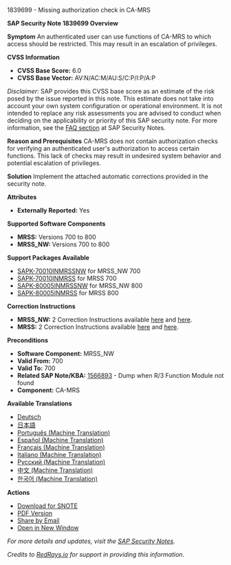 1839699 - Missing authorization check in CA-MRS

**SAP Security Note 1839699 Overview**

**Symptom**
An authenticated user can use functions of CA-MRS to which access should be restricted. This may result in an escalation of privileges.

**CVSS Information**
- **CVSS Base Score:** 6.0
- **CVSS Base Vector:** AV:N/AC:M/AU:S/C:P/I:P/A:P

*Disclaimer:* SAP provides this CVSS base score as an estimate of the risk posed by the issue reported in this note. This estimate does not take into account your own system configuration or operational environment. It is not intended to replace any risk assessments you are advised to conduct when deciding on the applicability or priority of this SAP security note. For more information, see the [FAQ section](https://service.sap.com/securitynotes/) at SAP Security Notes.

**Reason and Prerequisites**
CA-MRS does not contain authorization checks for verifying an authenticated user's authorization to access certain functions. This lack of checks may result in undesired system behavior and potential escalation of privileges.

**Solution**
Implement the attached automatic corrections provided in the security note.

**Attributes**
- **Externally Reported:** Yes

**Supported Software Components**
- **MRSS:** Versions 700 to 800
- **MRSS_NW:** Versions 700 to 800

**Support Packages Available**
- [SAPK-70010INMRSSNW](https://me.sap.com/supportpackage/SAPK-70010INMRSSNW) for MRSS_NW 700
- [SAPK-70010INMRSS](https://me.sap.com/supportpackage/SAPK-70010INMRSS) for MRSS 700
- [SAPK-80005INMRSSNW](https://me.sap.com/supportpackage/SAPK-80005INMRSSNW) for MRSS_NW 800
- [SAPK-80005INMRSS](https://me.sap.com/supportpackage/SAPK-80005INMRSS) for MRSS 800

**Correction Instructions**
- **MRSS_NW:** 2 Correction Instructions available [here](https://me.sap.com/corrins/0001839699/9382) and [here](https://me.sap.com/corrins/0001839699/670).
- **MRSS:** 2 Correction Instructions available [here](https://me.sap.com/corrins/0001839699/9382) and [here](https://me.sap.com/corrins/0001839699/670).

**Preconditions**
- **Software Component:** MRSS_NW
- **Valid From:** 700
- **Valid To:** 700
- **Related SAP Note/KBA:** [1566893](https://me.sap.com/notes/1566893) - Dump when R/3 Function Module not found
- **Component:** CA-MRS

**Available Translations**
- [Deutsch](https://me.sap.com/notes/0001839699/D)
- [日本語](https://me.sap.com/notes/0001839699/J)
- [Português (Machine Translation)](https://me.sap.com/notes/0001839699/P)
- [Español (Machine Translation)](https://me.sap.com/notes/0001839699/S)
- [Français (Machine Translation)](https://me.sap.com/notes/0001839699/F)
- [Italiano (Machine Translation)](https://me.sap.com/notes/0001839699/I)
- [Русский (Machine Translation)](https://me.sap.com/notes/0001839699/R)
- [中文 (Machine Translation)](https://me.sap.com/notes/0001839699/1)
- [한국어 (Machine Translation)](https://me.sap.com/notes/0001839699/3)

**Actions**
- [Download for SNOTE](https://notesdownloads.sap.com/note/0040000010873572017)
- [PDF Version](https://userapps.support.sap.com/sap/support/sfm/notes/print/0001839699?language=en-US&token=EAD3CD1F19F4882FE94EA151E2875531)
- [Share by Email](https://me.sap.com/)
- [Open in New Window](https://me.sap.com/)

*For more details and updates, visit the [SAP Security Notes](https://me.sap.com/servicessupport/knowledge/1839699).*

*Credits to [RedRays.io](https://redrays.io) for support in providing this information.*